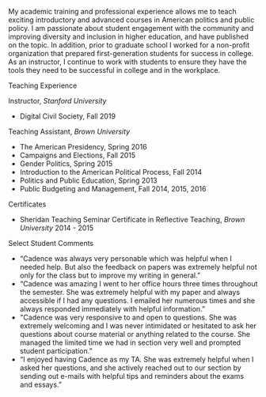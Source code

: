 
My academic training and professional experience allows me to teach exciting introductory and advanced courses in American politics and public policy. I am passionate about student engagement with the community and improving diversity and inclusion in higher education, and have published on the topic. In addition, prior to graduate school I worked for a non-profit organization that prepared first-generation students for success in college. As an instructor, I continue to work with students to ensure they have the tools they need to be successful in college and in the workplace. 

Teaching Experience

Instructor, *Stanford University*
- Digital Civil Society, Fall 2019

Teaching Assistant, *Brown University*
- The American Presidency, Spring 2016
- Campaigns and Elections, Fall 2015
- Gender Politics, Spring 2015
- Introduction to the American Political Process, Fall 2014
- Politics and Public Education, Spring 2013
- Public Budgeting and Management, Fall 2014, 2015, 2016

Certificates
- Sheridan Teaching Seminar Certificate in Reflective Teaching,  *Brown University* 2014 - 2015


Select Student Comments  
- “Cadence was always very personable which was helpful when I needed help. But also the feedback on papers was extremely helpful not only for the class but to improve my writing in general.”
- “Cadence was amazing I went to her office hours three times throughout the semester. She was extremely helpful with my paper and always accessible if I had any questions. I emailed her numerous times and she always responded immediately with helpful information.”
- "Cadence was very responsive to and open to questions. She was extremely welcoming and I was never intimidated or hesitated to ask her questions about course material or anything related to the course. She managed the limited time we had in section very well and prompted student participation.”
- “I enjoyed having Cadence as my TA. She was extremely helpful when I asked her questions, and she actively reached out to our section by sending out e-mails with helpful tips and reminders about the exams and essays.”
